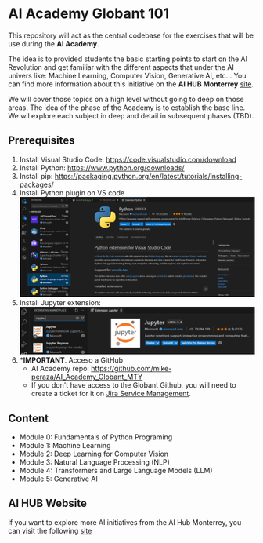 # AI Academy Globant 101

This repository will act as the central codebase for the exercises that will be use during the **AI Academy**.

The idea is to provided students the basic starting points to start on the AI Revolution and get familiar with the different aspects that under the AI univers like: Machine Learning, Computer Vision, Generative AI, etc... You can find more information about this initiative on the **AI HUB Monterrey** [site](https://sites.google.com/globant.com/ai-hub-monterrey/proyectos/ai-academy).

We will cover those topics on a high level without going to deep on those areas. The idea of the phase of the Academy is to establish the base line. We wil explore each subject in deep and detail in subsequent phases (TBD).

## Prerequisites 

1. Install Visual Studio Code: https://code.visualstudio.com/download
2. Install Python: https://www.python.org/downloads/
3. Install pip: https://packaging.python.org/en/latest/tutorials/installing-packages/
4. Install Python plugin on VS code
![alt text](Python_Plugin.png)
5. Install Jupyter extension:
![alt text](Jupyter_Plugin.png)
6. ***IMPORTANT**. Acceso a GitHub
   - AI Academy repo: https://github.com/mike-peraza/AI_Academy_Globant_MTY
   - If you don't have access to the Globant Github, you will need to create a ticket for it on [Jira Service Management](https://globant-services.atlassian.net/servicedesk/customer/portals).

## Content
- Module 0: Fundamentals of Python Programing
- Module 1: Machine Learning
- Module 2: Deep Learning for Computer Vision
- Module 3: Natural Language Processing (NLP)
- Module 4: Transformers and Large Language Models (LLM)
- Module 5: Generative AI

## AI HUB Website

If you want to explore more AI initiatives from the AI Hub Monterrey, you can visit the following [site](https://sites.google.com/globant.com/ai-hub-monterrey/inicio)